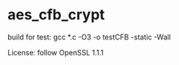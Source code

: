 # aes_cfb_crypt
build for test:
gcc *.c -O3 -o testCFB -static -Wall

License: follow OpenSSL 1.1.1
